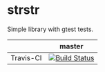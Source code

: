 strstr
======

Simple library with gtest tests.

|           |   master   |
|:----------|:----------:|
| Travis-CI | [![Build Status](https://travis-ci.org/Argentumbolo/my_strstr.svg?branch=master)](https://travis-ci.org/Argentumbolo/my_strstr)
